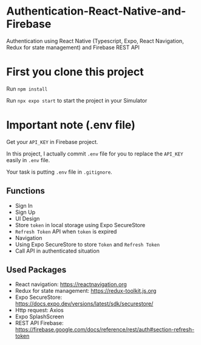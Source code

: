 # Authentication-React-Native-and-Firebase
Authentication using React Native (Typescript, Expo, React Navigation, Redux for state management) and Firebase REST API

# First you clone this project
Run `npm install`

Run `npx expo start` to start the project in your Simulator

# Important note (.env file)
Get your `API_KEY` in Firebase project.

In this project, I actually commit `.env` file for you to replace the `API_KEY` easily in `.env` file. 

Your task is putting `.env` file in `.gitignore`.

## Functions
- Sign In
- Sign Up
- UI Design
- Store `token` in local storage using Expo SecureStore
- `Refresh Token` API when `token` is expired
- Navigation
- Using Expo SecureStore to store `Token` and `Refresh Token`
- Call API in authenticated situation

## Used Packages 
- React navigation: https://reactnavigation.org
- Redux for state management: https://redux-toolkit.js.org
- Expo SecureStore: https://docs.expo.dev/versions/latest/sdk/securestore/
- Http request: Axios
- Expo SplashScreen
- REST API Firebase: https://firebase.google.com/docs/reference/rest/auth#section-refresh-token
